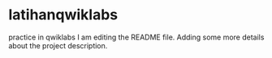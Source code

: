 # latihanqwiklabs
practice in qwiklabs
I am editing the README file. Adding some more details about the project description.
